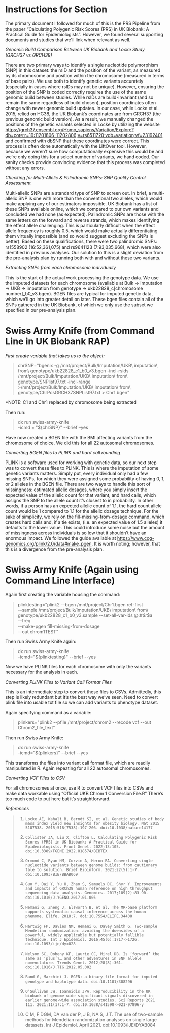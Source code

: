 # Instructions for Section

The primary document I followed for much of this is the PRS Pipeline from the paper “Calculating Polygenic Risk Scores (PRS) in UK Biobank: A Practical Guide for Epidemiologists”. However, we found several supporting documents and studies that we'll link when relevant as well.

*Genomic Build Comparison Between UK Biobank and Locke Study (GRCH37 vs GRCH38)*

There are two primary ways to identify a single nucleotide polymorphism (SNP) in this dataset: the rsID and the position of the variant, as measured by its chromosome and position within the chromosome (measured in terms of base pairs). We use both to identify genetic variants accurately (especially in cases where rsIDs may not be unique). However, ensuring the position of the SNP is coded correctly requires the use of the same genomic build between studies. While rsIDs are build-invariant (and so remain the same regardless of build chosen), position coordinates often change with newer genomic build updates. In our case, while Locke et al. 2015, relied on HG38, the UK Biobank’s coordinates are from GRCH37 (the previous genomic build version). As a result, we manually changed the positions of the genetic variants selected in Locke by utilizing the website https://grch37.ensembl.org/Homo_sapiens/Variation/Explore?db=core;r=19:11201806-11202806;v=rs6511720;vdb=variation;vf=23192401 and confirmed with dbSNP that these coordinates were correct.
This process is often done automatically with the LiftOver tool. However, because we weren’t sure how computationally expensive this would be and we’re only doing this for a select number of variants, we hand coded. Our sanity checks provide convincing evidence that this process was completed without any errors.

*Checking for Multi-Allelic & Palindromic SNPs: SNP Quality Control Assessment*

Multi-allelic SNPs are a standard type of SNP to screen out. In brief, a multi-allelic SNP is one with more than the conventional two alleles, which would make applying any of our estimators impossible. UK Biobank has a list of these SNPs available online, which we compared to our own variants and concluded we had none (as expected). Palindromic SNPs are those with the same letters on the forward and reverse strands, which makes identifying the effect allele challenging. This is particularly difficult when the effect allele frequency is roughly 0.5, which would make actually differentiating them virtually impossible (and so would suggest excluding the SNPs is better). Based on these qualifications, there were two palindromic SNPs: rs1558902 (16:52,361,075) and rs9641123 (7:93,035,668), which were also identified in previous analyses. Our solution to this is a slight deviation from the pre-analysis plan by running both with and without these two variants.

*Extracting SNPs from each chromosome individually*

This is the start of the actual work processing the genotype data. We use the imputed datasets for each chromosome (available at Bulk -> Imputation -> UKB -> imputation from genotype -> ukb22828_c[chromosome number]_b0_v3.bgen). BGEN files are typical for imputed genetic data, which we’ll go into greater detail on later. These bgen files contain all of the SNPs gathered in the UK Biobank, of which we only use the subset we specified in our pre-analysis plan.


# Swiss Army Knife (from Command Line in UK Biobank RAP)

*First create variable that takes us to the object:*

>chrSNP="bgenix -g /mnt/project/Bulk/Imputation/UKB\ imputation\ from\ genotype/ukb22828_c1_b0_v3.bgen -incl-rsids /mnt/project/Bulk/Imputation/UKB\ imputation\ from\ genotype/SNPlist97.txt -incl-range >/mnt/project/Bulk/Imputation/UKB\ imputation\ from\ genotype/ChrPosGRCH37SNPList97.txt > Chr1.bgen"

*NOTE: C1 and Chr1 replaced by chromosome being extracted

Then run:

>dx run swiss-army-knife \
>-icmd = "${chrSNP}" --brief –yes

Have now created a BGEN file with the BMI affecting variants from the chromosome of choice. We did this for all 22 autosomal chromosomes.


*Converting BGEN files to PLINK and hard call rounding*

PLINK is a software used for working with genetic data, so our next step was to convert these files to PLINK. This is where the imputation of some genetic variants matters. Simply put, every individual only had a few missing SNPs, for which they were assigned some probability of having 0, 1, or 2 alleles in the BGEN file. There are two ways to handle this sort of missingness: estimated allelic dosages, where you simply insert the expected value of the allelic count for that variant, and hard calls, which assigns the SNP to the allele count it’s closest to in probability. In other words, if a person has an expected allelic count of 1.1, the hard count allele count would be 1 compared to 1.1 for the allelic dosage technique. For the sake of simplicity, we rely on the fill-missing-from-dosage command, which creates hard calls and, if a tie exists, (i.e. an expected value of 1.5 alleles) it defaults to the lower value. This could introduce some noise but the amount of missingness across individuals is so low that it shouldn’t have an enormous impact. We followed the guide available at https://www.cog-genomics.org/plink/2.0/data#make_pgen. It is worth noting; however, that this is a divergence from the pre-analysis plan.

# Swiss Army Knife (Again using Command Line Interface)

Again first creating the variable housing the command:

>plinktesting="plink2 --bgen /mnt/project/Chr1.bgen ref-first \
>--sample /mnt/project/Bulk/Imputation/UKB\ imputation\ from\ genotype/ukb22828_c1_b0_v3.sample 
>--set-all-var-ids @:#_\$r_\$a \
>--freq \
>--make-pgen fill-missing-from-dosage \
>--out chrom1TEST"

Then run Swiss Army Knife again:

>dx run swiss-army-knife \
>-icmd="${plinktesting}" --brief --yes

Now we have PLINK files for each chromosome with only the variants necessary for the analysis in each.


*Converting PLINK Files to Variant Call Format Files*

This is an intermediate step to convert these files to CSVs. Admittedly, this step is likely redundant but it’s the best way we’ve seen.
Need to convert plink file into usable txt file so we can add variants to phenotype dataset.

Again specifying command as a variable:

>plinkers="plink2 --pfile /mnt/project/chrom2 --recode vcf --out Chrom2_file_text"

Then run Swiss Army Knife:

>dx run swiss-army-knife \
>-icmd=”${plinkers}” --brief --yes 

This transforms the files into variant call format file, which are readily manipulated in R. Again repeating for all 22 autosomal chromosomes. 


*Converting VCF Files to CSV*

For all chromosomes at once, use R to convert VCF files into CSVs and make data workable using “Official UKB Chrom 1 Conversion File.R” There’s too much code to put here but it’s straightforward.

*References*
>1. 	Locke AE, Kahali B, Berndt SI, et al. Genetic studies of body mass index yield new insights for obesity biology. Nat 2015 5187538. 2015;518(7538):197-206. doi:10.1038/nature14177
>2. 	Collister JA, Liu X, Clifton L. Calculating Polygenic Risk Scores (PRS) in UK Biobank: A Practical Guide for Epidemiologists. Front Genet. 2022;13:105. doi:10.3389/FGENE.2022.818574/BIBTEX
>3. 	Ormond C, Ryan NM, Corvin A, Heron EA. Converting single nucleotide variants between genome builds: from cautionary tale to solution. Brief Bioinform. 2021;22(5):1-7. doi:10.1093/BIB/BBAB069
>4. 	Guo Y, Dai Y, Yu H, Zhao S, Samuels DC, Shyr Y. Improvements and impacts of GRCh38 human reference on high throughput sequencing data analysis. Genomics. 2017;109(2):83-90. doi:10.1016/J.YGENO.2017.01.005
>5. 	Hemani G, Zheng J, Elsworth B, et al. The MR-base platform supports systematic causal inference across the human phenome. Elife. 2018;7. doi:10.7554/ELIFE.34408
>6. 	Hartwig FP, Davies NM, Hemani G, Davey Smith G. Two-sample Mendelian randomization: avoiding the downsides of a powerful, widely applicable but potentially fallible technique. Int J Epidemiol. 2016;45(6):1717->1726. doi:10.1093/ije/dyx028
>7. 	Nelson SC, Doheny KF, Laurie CC, Mirel DB. Is ‘forward’ the same as ‘plus’?… and other adventures in SNP allele nomenclature. Trends Genet. 2012;28(8):361. doi:10.1016/J.TIG.2012.05.002
>8. 	Band G, Marchini J. BGEN: a binary file format for imputed genotype and haplotype data. doi:10.1101/308296
>9. 	O’Sullivan JW, Ioannidis JPA. Reproducibility in the UK biobank of genome-wide significant signals discovered in earlier genome-wide association studies. Sci Reports 2021 111. 2021;11(1):1-7. doi:10.1038/s41598->021-97896-y
>10. 	C M, F DGM, DA  van der P, J B, NA S, J T. The use of two-sample methods for Mendelian randomization analyses on single large datasets. Int J Epidemiol. April 2021. doi:10.1093/IJE/DYAB084





